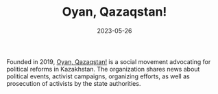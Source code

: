 ﻿---
title: "Oyan, Qazaqstan!"
linkTitle: "Oyan, Qazaqstan!"
contributor: ["Aizada Arystanbek"]
created: 2022-07-27
countries: ["Kazakhstan"]
category: ["Local NGO"]
tags: ["civil society", "activism", "politics"]
date_start: [2019]
date_end: []
data_type: ["qualitative", "discourse"] 
language: ["Russian", "Kazakh"]
date: 2023-05-26
description: 
  Oyan, Qazaqstan! is a social movement advocating for political reforms in Kazakhstan.
---

Founded in 2019, [Oyan, Qazaqstan!](https://www.instagram.com/oyanqazaqstankz/) is a social movement advocating for political reforms in Kazakhstan. The organization shares news about political events, activist campaigns, organizing efforts, as well as prosecution of activists by the state authorities. 

